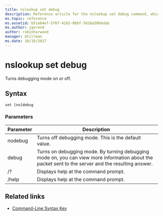 ```yaml
---
title: nslookup set debug
description: Reference article for the nslookup set debug command, which turns debugging mode on and off.
ms.topic: reference
ms.assetid: b51e04e7-5f6f-4183-88bf-5628a506bdab
ms.author: jgerend
author: robinharwood
manager: mtillman
ms.date: 10/16/2017
---
```


# nslookup set debug

Turns debugging mode on or off.

## Syntax

```
set [no]debug
```

### Parameters

| Parameter | Description |
| ---------- | ---------- |
| nodebug | Turns off debugging mode. This is the default value. |
| debug | Turns on debugging mode. By turning debugging mode on, you can view more information about the packet sent to the server and the resulting answer. |
| /? | Displays help at the command prompt. |
| /help | Displays help at the command prompt. |

## Related links

- [Command-Line Syntax Key](command-line-syntax-key.md)
